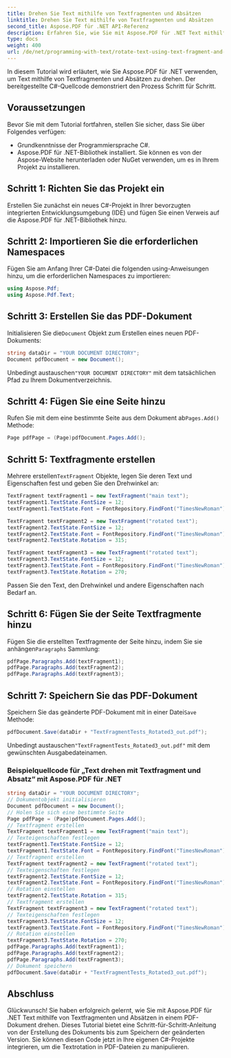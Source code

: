 ```yaml
---
title: Drehen Sie Text mithilfe von Textfragmenten und Absätzen
linktitle: Drehen Sie Text mithilfe von Textfragmenten und Absätzen
second_title: Aspose.PDF für .NET API-Referenz
description: Erfahren Sie, wie Sie mit Aspose.PDF für .NET Text mithilfe von Textfragmenten und Absätzen in einem PDF-Dokument drehen.
type: docs
weight: 400
url: /de/net/programming-with-text/rotate-text-using-text-fragment-and-paragraph/
---
```


In diesem Tutorial wird erläutert, wie Sie Aspose.PDF für .NET verwenden, um Text mithilfe von Textfragmenten und Absätzen zu drehen. Der bereitgestellte C#-Quellcode demonstriert den Prozess Schritt für Schritt.

## Voraussetzungen

Bevor Sie mit dem Tutorial fortfahren, stellen Sie sicher, dass Sie über Folgendes verfügen:

- Grundkenntnisse der Programmiersprache C#.
- Aspose.PDF für .NET-Bibliothek installiert. Sie können es von der Aspose-Website herunterladen oder NuGet verwenden, um es in Ihrem Projekt zu installieren.

## Schritt 1: Richten Sie das Projekt ein

Erstellen Sie zunächst ein neues C#-Projekt in Ihrer bevorzugten integrierten Entwicklungsumgebung (IDE) und fügen Sie einen Verweis auf die Aspose.PDF für .NET-Bibliothek hinzu.

## Schritt 2: Importieren Sie die erforderlichen Namespaces

Fügen Sie am Anfang Ihrer C#-Datei die folgenden using-Anweisungen hinzu, um die erforderlichen Namespaces zu importieren:

```csharp
using Aspose.Pdf;
using Aspose.Pdf.Text;
```

## Schritt 3: Erstellen Sie das PDF-Dokument

 Initialisieren Sie die`Document` Objekt zum Erstellen eines neuen PDF-Dokuments:

```csharp
string dataDir = "YOUR DOCUMENT DIRECTORY";
Document pdfDocument = new Document();
```

 Unbedingt austauschen`"YOUR DOCUMENT DIRECTORY"` mit dem tatsächlichen Pfad zu Ihrem Dokumentverzeichnis.

## Schritt 4: Fügen Sie eine Seite hinzu

 Rufen Sie mit dem eine bestimmte Seite aus dem Dokument ab`Pages.Add()` Methode:

```csharp
Page pdfPage = (Page)pdfDocument.Pages.Add();
```

## Schritt 5: Textfragmente erstellen

 Mehrere erstellen`TextFragment` Objekte, legen Sie deren Text und Eigenschaften fest und geben Sie den Drehwinkel an:

```csharp
TextFragment textFragment1 = new TextFragment("main text");
textFragment1.TextState.FontSize = 12;
textFragment1.TextState.Font = FontRepository.FindFont("TimesNewRoman");

TextFragment textFragment2 = new TextFragment("rotated text");
textFragment2.TextState.FontSize = 12;
textFragment2.TextState.Font = FontRepository.FindFont("TimesNewRoman");
textFragment2.TextState.Rotation = 315;

TextFragment textFragment3 = new TextFragment("rotated text");
textFragment3.TextState.FontSize = 12;
textFragment3.TextState.Font = FontRepository.FindFont("TimesNewRoman");
textFragment3.TextState.Rotation = 270;
```

Passen Sie den Text, den Drehwinkel und andere Eigenschaften nach Bedarf an.

## Schritt 6: Fügen Sie der Seite Textfragmente hinzu

 Fügen Sie die erstellten Textfragmente der Seite hinzu, indem Sie sie anhängen`Paragraphs` Sammlung:

```csharp
pdfPage.Paragraphs.Add(textFragment1);
pdfPage.Paragraphs.Add(textFragment2);
pdfPage.Paragraphs.Add(textFragment3);
```

## Schritt 7: Speichern Sie das PDF-Dokument

 Speichern Sie das geänderte PDF-Dokument mit in einer Datei`Save` Methode:

```csharp
pdfDocument.Save(dataDir + "TextFragmentTests_Rotated3_out.pdf");
```

 Unbedingt austauschen`"TextFragmentTests_Rotated3_out.pdf"` mit dem gewünschten Ausgabedateinamen.

### Beispielquellcode für „Text drehen mit Textfragment und Absatz“ mit Aspose.PDF für .NET 
```csharp
string dataDir = "YOUR DOCUMENT DIRECTORY";
// Dokumentobjekt initialisieren
Document pdfDocument = new Document();
// Holen Sie sich eine bestimmte Seite
Page pdfPage = (Page)pdfDocument.Pages.Add();
// Textfragment erstellen
TextFragment textFragment1 = new TextFragment("main text");
// Texteigenschaften festlegen
textFragment1.TextState.FontSize = 12;
textFragment1.TextState.Font = FontRepository.FindFont("TimesNewRoman");
// Textfragment erstellen
TextFragment textFragment2 = new TextFragment("rotated text");
// Texteigenschaften festlegen
textFragment2.TextState.FontSize = 12;
textFragment2.TextState.Font = FontRepository.FindFont("TimesNewRoman");
// Rotation einstellen
textFragment2.TextState.Rotation = 315;
// Textfragment erstellen
TextFragment textFragment3 = new TextFragment("rotated text");
// Texteigenschaften festlegen
textFragment3.TextState.FontSize = 12;
textFragment3.TextState.Font = FontRepository.FindFont("TimesNewRoman");
// Rotation einstellen
textFragment3.TextState.Rotation = 270;
pdfPage.Paragraphs.Add(textFragment1);
pdfPage.Paragraphs.Add(textFragment2);
pdfPage.Paragraphs.Add(textFragment3);
// Dokument speichern
pdfDocument.Save(dataDir + "TextFragmentTests_Rotated3_out.pdf");
```

## Abschluss

Glückwunsch! Sie haben erfolgreich gelernt, wie Sie mit Aspose.PDF für .NET Text mithilfe von Textfragmenten und Absätzen in einem PDF-Dokument drehen. Dieses Tutorial bietet eine Schritt-für-Schritt-Anleitung von der Erstellung des Dokuments bis zum Speichern der geänderten Version. Sie können diesen Code jetzt in Ihre eigenen C#-Projekte integrieren, um die Textrotation in PDF-Dateien zu manipulieren.